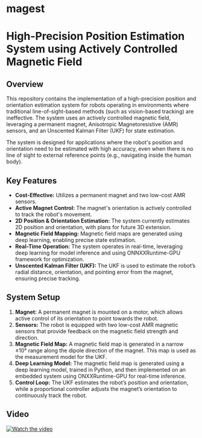 # magest
# High-Precision Position Estimation System using Actively Controlled Magnetic Field

## Overview
This repository contains the implementation of a high-precision position and orientation estimation system for robots operating in environments where traditional line-of-sight-based methods (such as vision-based tracking) are ineffective. The system uses an actively controlled magnetic field, leveraging a permanent magnet, Anisotropic Magnetoresistive (AMR) sensors, and an Unscented Kalman Filter (UKF) for state estimation.

The system is designed for applications where the robot's position and orientation need to be estimated with high accuracy, even when there is no line of sight to external reference points (e.g., navigating inside the human body).

## Key Features
- **Cost-Effective:** Utilizes a permanent magnet and two low-cost AMR sensors.
- **Active Magnet Control:** The magnet's orientation is actively controlled to track the robot's movement.
- **2D Position & Orientation Estimation:** The system currently estimates 2D position and orientation, with plans for future 3D extension.
- **Magnetic Field Mapping:** Magnetic field maps are generated using deep learning, enabling precise state estimation.
- **Real-Time Operation:** The system operates in real-time, leveraging deep learning for model inference and using ONNXXRuntime-GPU framework for optimization.
- **Unscented Kalman Filter (UKF):** The UKF is used to estimate the robot’s radial distance, orientation, and pointing error from the magnet, ensuring precise tracking.

## System Setup

1. **Magnet:** A permanent magnet is mounted on a motor, which allows active control of its orientation to point towards the robot.
2. **Sensors:** The robot is equipped with two low-cost AMR magnetic sensors that provide feedback on the magnetic field strength and direction.
3. **Magnetic Field Map:** A magnetic field map is generated in a narrow ±10° range along the dipole direction of the magnet. This map is used as the measurement model for the UKF.
4. **Deep Learning Model:** The magnetic field map is generated using a deep learning model, trained in Python, and then implemented on an embedded system using ONXXRuntime-GPU for real-time inference.
5. **Control Loop:** The UKF estimates the robot’s position and orientation, while a proportional controller adjusts the magnet’s orientation to continuously track the robot.
## Video
[![Watch the video](https://img.youtube.com/vi/7kWq72qKpBU/0.jpg)](https://youtu.be/7kWq72qKpBU)

